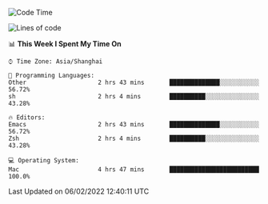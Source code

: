<!--START_SECTION:waka-->
![Code Time](http://img.shields.io/badge/Code%20Time-595%20hrs%201%20min-blue)

![Lines of code](https://img.shields.io/badge/From%20Hello%20World%20I%27ve%20Written-22%20Thousand%20lines%20of%20code-blue)

📊 **This Week I Spent My Time On** 

```text
⌚︎ Time Zone: Asia/Shanghai

💬 Programming Languages: 
Other                    2 hrs 43 mins       ██████████████░░░░░░░░░░░   56.72% 
sh                       2 hrs 4 mins        ██████████░░░░░░░░░░░░░░░   43.28%

🔥 Editors: 
Emacs                    2 hrs 43 mins       ██████████████░░░░░░░░░░░   56.72% 
Zsh                      2 hrs 4 mins        ██████████░░░░░░░░░░░░░░░   43.28%

💻 Operating System: 
Mac                      4 hrs 47 mins       █████████████████████████   100.0%

```


 Last Updated on 06/02/2022 12:40:11 UTC
<!--END_SECTION:waka-->
